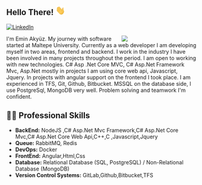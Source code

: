 <h2> Hello There! <img src="https://raw.githubusercontent.com/ABSphreak/ABSphreak/master/gifs/Hi.gif" height="25px"></h2>

[
 ![LinkedIn](https://img.shields.io/badge/LinkedIn-4682B4?style=for-the-badge&logo=linkedin&logoColor=white)](https://tr.linkedin.com/in/eminakyz) 

<img align="right" src="https://camo.githubusercontent.com/97d0c0c4209208d8ec9573c7e213e05872a9f59b703868647b559b77af601cc6/68747470733a2f2f692e70696e696d672e636f6d2f6f726967696e616c732f65382f66342f35332f65386634353334363961336563393765636433353464663436356437333931332e676966" width='200'/> 

I'm Emin Akyüz. My journey with software started at Maltepe University. Currently as a web developer
I am developing myself in two areas, frontend and backend. I work in the industry
I have been involved in many projects throughout the period. I am open to working with new technologies.
C# Asp .Net Core MVC, C# Asp.Net Framework Mvc, Asp.Net mostly in projects
I am using core web api, Javascript, Jquery. In projects with angular support on the frontend
I took place. I am experienced in TFS, Git, Github, Bitbucket. MSSQL on the database side,
I use PostgreSql, MongoDB very well. Problem solving and teamwork I'm confident.

## 👨‍💻 Professional Skills

-  **BackEnd:**  NodeJS ,C# Asp.Net Mvc Framework,C# Asp.Net Core Mvc,C# Asp.Net Core Web Api,C++,C ,Javascript,Jquery             
-  **Queue:**  RabbitMQ, Redis
-  **DevOps:**  Docker
-  **FrontEnd:**  Angular,Html,Css
-  **Database:** Relational Database (SQL, PostgreSQL) / Non-Relational Database (MongoDB)
-  **Version Control Systems:** GitLab,Github,Bitbucket,TFS

